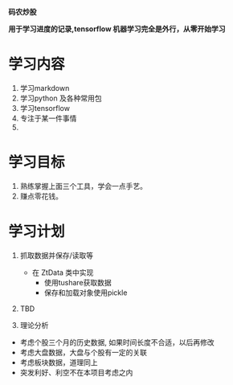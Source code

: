 **码农炒股**

**用于学习进度的记录,tensorflow 机器学习完全是外行，从零开始学习**


# 学习内容
1. 学习markdown
2. 学习python 及各种常用包
3. 学习tensorflow
4. 专注于某一件事情
5. 

# 学习目标
1. 熟练掌握上面三个工具，学会一点手艺。
2. 赚点零花钱。


# 学习计划
1. 抓取数据并保存/读取等
   * 在 ZtData 类中实现
       * 使用tushare获取数据
       * 保存和加载对象使用pickle

2. TBD



9. 理论分析
  * 考虑个股三个月的历史数据, 如果时间长度不合适，以后再修改
  * 考虑大盘数据，大盘与个股有一定的关联
  * 考虑板块数据，道理同上
  * 突发利好、利空不在本项目考虑之内





